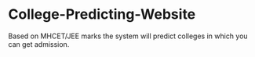 # College-Predicting-Website
Based on MHCET/JEE marks  the system will predict colleges in which you can get admission.
